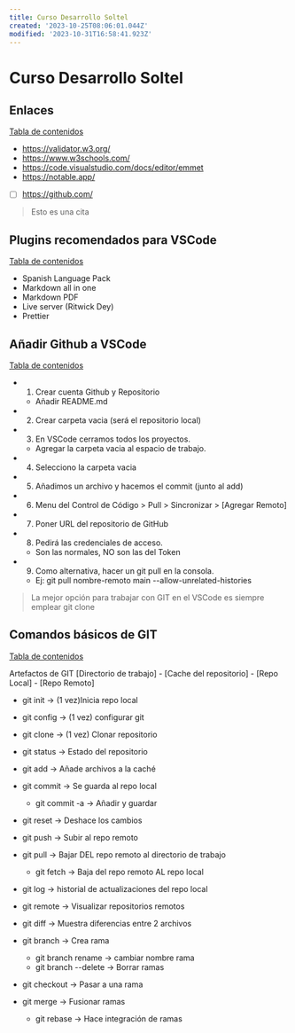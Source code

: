 ```yaml
---
title: Curso Desarrollo Soltel
created: '2023-10-25T08:06:01.044Z'
modified: '2023-10-31T16:58:41.923Z'
---
```


# Curso Desarrollo Soltel

## Enlaces
[Tabla de contenidos](#tabla-de-contenidos)

- https://validator.w3.org/
- https://www.w3schools.com/
- https://code.visualstudio.com/docs/editor/emmet
- https://notable.app/
- [ ] https://github.com/

> Esto es una cita

##  Plugins recomendados para VSCode
[Tabla de contenidos](#tabla-de-contenidos)

- Spanish Language Pack
- Markdown all in one
- Markdown PDF
- Live server (Ritwick Dey)
- Prettier

## Añadir Github a VSCode
[Tabla de contenidos](#tabla-de-contenidos)

- 1. Crear cuenta Github y Repositorio
  - Añadir README.md
- 2. Crear carpeta vacia (será el repositorio local)
- 3. En VSCode cerramos todos los proyectos.
  - Agregar la carpeta vacia al espacio de trabajo.
- 4. Selecciono la carpeta vacia
- 5. Añadimos un archivo y hacemos el commit (junto al add)
- 6. Menu del Control de Código > Pull > Sincronizar > [Agregar Remoto]
- 7. Poner URL del repositorio de GitHub
- 8. Pedirá las credenciales de acceso.
  - Son las normales, NO son las del Token
- 9. Como alternativa, hacer un git pull en la consola.
  - Ej: git pull nombre-remoto main --allow-unrelated-histories

> La mejor opción para trabajar con GIT en el VSCode es siempre emplear git clone

## Comandos básicos de GIT
[Tabla de contenidos](#tabla-de-contenidos)

Artefactos de GIT
[Directorio de trabajo] - [Cache del repositorio] - [Repo Local] - [Repo Remoto]

- git init -> (1 vez)Inicia repo local
- git config -> (1 vez) configurar git
- git clone -> (1 vez) Clonar repositorio

- git status -> Estado del repositorio
- git add -> Añade archivos a la caché
- git commit -> Se guarda al repo local
  - git commit -a -> Añadir y guardar
- git reset -> Deshace los cambios

- git push -> Subir al repo remoto
- git pull -> Bajar DEL repo remoto al directorio de trabajo
  - git fetch -> Baja del repo remoto AL repo local

- git log -> historial de actualizaciones del repo local
- git remote -> Visualizar repositorios remotos
- git diff -> Muestra diferencias entre 2 archivos

- git branch -> Crea rama
  - git branch rename -> cambiar nombre rama
  - git branch --delete -> Borrar ramas
- git checkout -> Pasar a una rama
- git merge -> Fusionar ramas
  - git rebase -> Hace integración de ramas














